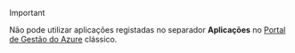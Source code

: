 > [!IMPORTANT]
> Não pode utilizar aplicações registadas no separador **Aplicações** no [Portal de Gestão do Azure](https://manage.windowsazure.com/) clássico.
> 
> 

<!--HONumber=Sep16_HO3-->


